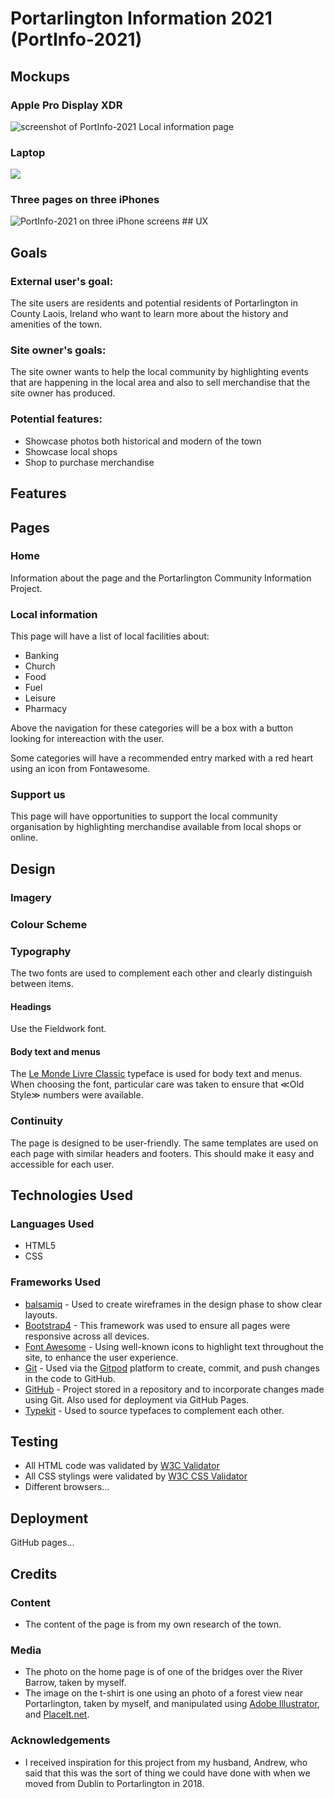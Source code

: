 # Portarlington Information 2021 (PortInfo-2021)
## Mockups
### Apple Pro Display XDR
<img src="assets/img/mockup/PortInfo-2021-AppleProDisplayXDR.png" alt="screenshot of PortInfo-2021 Local information page">

### Laptop
<img src="assets/img/mockup/PortInfo-2021-Laptop.jpg">

### Three pages on three iPhones
<img src="assets/img/mockup/PortInfo-2021-ThreeIphones.png" alt="PortInfo-2021 on three iPhone screens">
## UX 





## Goals
### External user's goal:

The site users are residents and potential residents of Portarlington in County Laois, Ireland who want to learn more about the history and amenities of the town. 

### Site owner's goals:
The site owner wants to help the local community by highlighting events that are happening in the local area and also to sell merchandise that the site owner has produced. 

### Potential features: 
* Showcase photos both historical and modern of the town
* Showcase local shops
* Shop to purchase merchandise 


## Features 

## Pages
### Home
Information about the page and the Portarlington Community Information Project.

### Local information
This page will have a list of local facilities about:
* Banking
* Church
* Food
* Fuel
* Leisure
* Pharmacy

Above the navigation for these categories will be a box with a button looking for intereaction with the user.  

Some categories will have a recommended entry marked with a red heart using an icon from Fontawesome. 

### Support us
This page will have opportunities to support the local community organisation by highlighting merchandise available from local shops or online.

## Design
### Imagery 

### Colour Scheme

### Typography
The two fonts are used to complement each other and clearly distinguish between items. 
#### Headings
Use the Fieldwork font. 

#### Body text and menus 
The [Le Monde Livre Classic](https://fonts.adobe.com/fonts/le-monde-livre-classic) typeface is used for body text and menus. When choosing the font, particular care was taken to ensure that ≪Old Style≫ numbers were available. 



### Continuity 
The page is designed to be user-friendly. The same templates are used on each page with similar headers and footers. This should make it easy and accessible for each user. 

## Technologies Used 
### Languages Used
* HTML5
* CSS

### Frameworks Used
* [balsamiq](https://balsamiq.com/) - Used to create wireframes in the design phase to show clear layouts. 
* [Bootstrap4](https://getbootstrap.com) - This framework was used to ensure all pages were responsive across all devices.
* [Font Awesome](https://fontawesome.com) - Using well-known icons to highlight text throughout the site, to enhance the user experience.
* [Git](https://git-scm.com/) - Used via the [Gitpod](https://gitpod.io) platform to create, commit, and push changes in the code to GitHub.
* [GitHub](https://github.com) - Project stored in a repository and to incorporate changes made using Git. Also used for deployment via GitHub Pages. 
* [Typekit](https://fonts.adobe.com/) - Used to source typefaces to complement each other. 


## Testing 
* All HTML code was validated by [W3C Validator](https://validator.w3.org/)
* All CSS stylings were validated by [W3C CSS Validator](https://jigsaw.w3.org/css-validator/)
* Different browsers... 

## Deployment 
GitHub pages... 


## Credits

### Content 
* The content of the page is from my own research of the town. 

### Media
* The photo on the home page is of one of the bridges over the River Barrow, taken by myself. 
* The image on the t-shirt is one using an photo of a forest view near Portarlington, taken by myself, and manipulated using [Adobe Illustrator](https://www.adobe.com/ie/products/illustrator.html), and [PlaceIt.net](https://PlaceIt.net).

### Acknowledgements

* I received inspiration for this project from my husband, Andrew, who said that this was the sort of thing we could have done with when we moved from Dublin to Portarlington in 2018.  